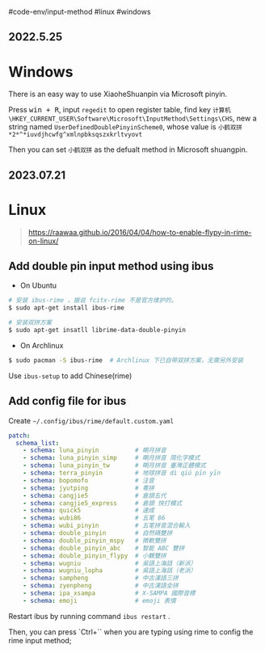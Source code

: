 #code-env/input-method #linux #windows 
## 2022.5.25

# Windows

There is an easy way to use XiaoheShuanpin via Microsoft pinyin.

Press <kbd>win + R</kbd>, input `regedit` to open register table, find key `计算机\HKEY_CURRENT_USER\Software\Microsoft\InputMethod\Settings\CHS`, new a string named `UserDefinedDoublePinyinScheme0`, whose value is `小鹤双拼*2*^*iuvdjhcwfg^xmlnpbksqszxkrltvyovt`

Then you can set `小鹤双拼` as the defualt method in Microsoft shuangpin.

## 2023.07.21

# Linux

> https://raawaa.github.io/2016/04/04/how-to-enable-flypy-in-rime-on-linux/

## Add double pin input method using ibus

- On Ubuntu

```bash
# 安装 ibus-rime ，据说 fcitx-rime 不是官方维护的。
$ sudo apt-get install ibus-rime

# 安装双拼方案
$ sudo apt-get insatll librime-data-double-pinyin
```

- On Archlinux

```bash
$ sudo pacman -S ibus-rime  # Archlinux 下已自带双拼方案，无需另外安装
```

Use `ibus-setup` to add Chinese(rime)

## Add config file for ibus

Create `~/.config/ibus/rime/default.custom.yaml`

```yaml
patch:
  schema_list:
    - schema: luna_pinyin          # 朙月拼音
    - schema: luna_pinyin_simp     # 朙月拼音 简化字模式
    - schema: luna_pinyin_tw       # 朙月拼音 臺灣正體模式
    - schema: terra_pinyin         # 地球拼音 dì qiú pīn yīn
    - schema: bopomofo             # 注音
    - schema: jyutping             # 粵拼
    - schema: cangjie5             # 倉頡五代
    - schema: cangjie5_express     # 倉頡 快打模式
    - schema: quick5               # 速成
    - schema: wubi86               # 五笔 86
    - schema: wubi_pinyin          # 五笔拼音混合輸入
    - schema: double_pinyin        # 自然碼雙拼
    - schema: double_pinyin_mspy   # 微軟雙拼
    - schema: double_pinyin_abc    # 智能 ABC 雙拼
    - schema: double_pinyin_flypy  # 小鶴雙拼
    - schema: wugniu               # 吳語上海話（新派）
    - schema: wugniu_lopha         # 吳語上海話（老派）
    - schema: sampheng             # 中古漢語三拼
    - schema: zyenpheng            # 中古漢語全拼
    - schema: ipa_xsampa           # X-SAMPA 國際音標
    - schema: emoji                # emoji 表情
```

Restart ibus by running command `ibus restart` .

Then, you can press `Ctrl+\`` when you are typing using rime to config the rime input method;
